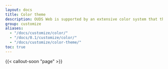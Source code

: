 ```yaml
---
layout: docs
title: Color theme
description: OUDS Web is supported by an extensive color system that themes our styles and components. This enables more comprehensive customization and extension for any project.
group: customize
aliases:
  - "/docs/customize/color/"
  - "/docs/0.1/customize/color/"
  - "/docs/customize/color-theme/"
toc: true
---
```


{{< callout-soon "page" >}}

